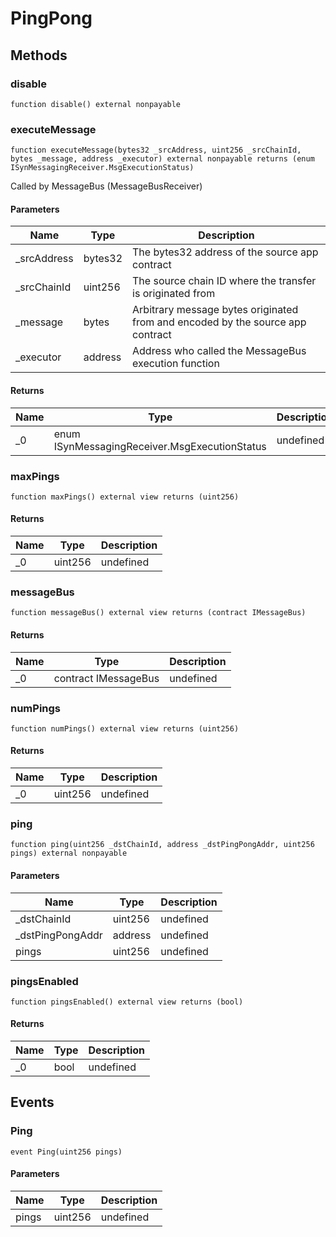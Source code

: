 # PingPong









## Methods

### disable

```solidity
function disable() external nonpayable
```






### executeMessage

```solidity
function executeMessage(bytes32 _srcAddress, uint256 _srcChainId, bytes _message, address _executor) external nonpayable returns (enum ISynMessagingReceiver.MsgExecutionStatus)
```

Called by MessageBus (MessageBusReceiver)



#### Parameters

| Name | Type | Description |
|---|---|---|
| _srcAddress | bytes32 | The bytes32 address of the source app contract |
| _srcChainId | uint256 | The source chain ID where the transfer is originated from |
| _message | bytes | Arbitrary message bytes originated from and encoded by the source app contract |
| _executor | address | Address who called the MessageBus execution function |

#### Returns

| Name | Type | Description |
|---|---|---|
| _0 | enum ISynMessagingReceiver.MsgExecutionStatus | undefined |

### maxPings

```solidity
function maxPings() external view returns (uint256)
```






#### Returns

| Name | Type | Description |
|---|---|---|
| _0 | uint256 | undefined |

### messageBus

```solidity
function messageBus() external view returns (contract IMessageBus)
```






#### Returns

| Name | Type | Description |
|---|---|---|
| _0 | contract IMessageBus | undefined |

### numPings

```solidity
function numPings() external view returns (uint256)
```






#### Returns

| Name | Type | Description |
|---|---|---|
| _0 | uint256 | undefined |

### ping

```solidity
function ping(uint256 _dstChainId, address _dstPingPongAddr, uint256 pings) external nonpayable
```





#### Parameters

| Name | Type | Description |
|---|---|---|
| _dstChainId | uint256 | undefined |
| _dstPingPongAddr | address | undefined |
| pings | uint256 | undefined |

### pingsEnabled

```solidity
function pingsEnabled() external view returns (bool)
```






#### Returns

| Name | Type | Description |
|---|---|---|
| _0 | bool | undefined |



## Events

### Ping

```solidity
event Ping(uint256 pings)
```





#### Parameters

| Name | Type | Description |
|---|---|---|
| pings  | uint256 | undefined |



